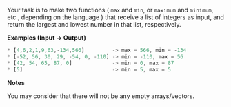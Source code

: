 Your task is to make two functions ( ``max`` and ``min``, or ``maximum`` and ``minimum``, etc., depending on the language ) that receive a list of integers as input, and return the largest and lowest number in that list, respectively.

**Examples (Input -> Output)**
```javascript
* [4,6,2,1,9,63,-134,566]         -> max = 566, min = -134
* [-52, 56, 30, 29, -54, 0, -110] -> min = -110, max = 56
* [42, 54, 65, 87, 0]             -> min = 0, max = 87
* [5]                             -> min = 5, max = 5
```
**Notes**

You may consider that there will not be any empty arrays/vectors.
